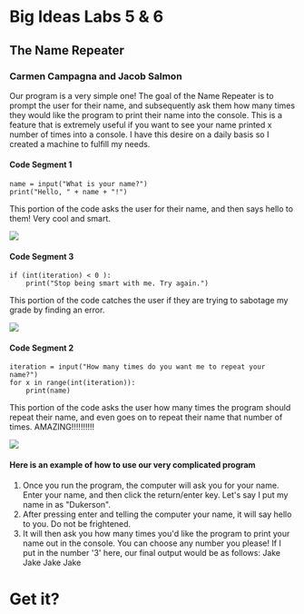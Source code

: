 # Big Ideas Labs 5 & 6
## The Name Repeater
### Carmen Campagna and Jacob Salmon

Our  program is a very simple one! The goal of the Name Repeater is to prompt the user for their name, and subsequently ask them how many times they would like the program to print their name into the console. This is a feature that is extremely useful if you want to see your name printed x number of times into a console. I have this desire on a daily basis so I created a machine to fulfill my needs.

#### Code Segment 1
```
name = input("What is your name?")
print("Hello, " + name + "!")
```
This portion of the code asks the user for their name, and then says hello to them! Very cool and smart. 

![](https://c.tenor.com/ARdMaAqqXo0AAAAM/very-intelligent-smart.gif)

#### Code Segment 3
```
if (int(iteration) < 0 ):
    print("Stop being smart with me. Try again.")
```
This portion of the code catches the user if they are trying to sabotage my grade by finding an error. 

![](https://c.tenor.com/df0VzX7jWGIAAAAd/dumb-and-dumber-in-your-face.gif)

#### Code Segment 2
```
iteration = input("How many times do you want me to repeat your name?")
for x in range(int(iteration)):
    print(name)
```
This portion of the code asks the user how many times the program should repeat their name, and even goes on to repeat their name that number of times. AMAZING!!!!!!!!!!

![](https://c.tenor.com/XJIjlGieJbIAAAAC/good-afternoon-dogs.gif)

#### Here is an example of how to use our very complicated program
1. Once you run the program, the computer will ask you for your name. Enter your name, and then click the return/enter key. Let's say I put my name in as "Dukerson".
2. After pressing enter and telling the computer your name, it will say hello to you. Do not be frightened.
3. It will then ask you how many times you'd like the program to print your name out in the console. You can choose any number you please! If I put in the number '3' here, our final output would be as follows:
Jake
Jake
Jake
Jake

# Get it?

